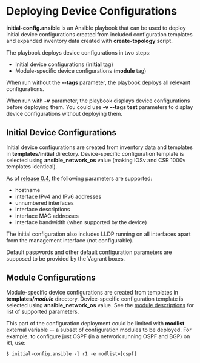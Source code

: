 # Deploying Device Configurations

**initial-config.ansible** is an Ansible playbook that can be used to deploy initial device configurations created from included configuration templates and expanded inventory data created with **create-topology** script.

The playbook deploys device configurations in two steps:

* Initial device configurations (**initial** tag)
* Module-specific device configurations (**module** tag)

When run without the **--tags** parameter, the playbook deploys all relevant configurations.

When run with **-v** parameter, the playbook displays device configurations before deploying them. You could use **-v --tags test** parameters to display device configurations without deploying them.

## Initial Device Configurations

Initial device configurations are created from inventory data and templates in **templates/initial** directory. Device-specific configuration template is selected using **ansible_network_os** value (making IOSv and CSR 1000v templates identical).

As of [release 0.4](release/0.4.md), the following parameters are supported:

* hostname
* interface IPv4 and IPv6 addresses
* unnumbered interfaces
* interface descriptions
* interface MAC addresses
* interface bandwidth (when supported by the device)

The initial configuration also includes LLDP running on all interfaces apart from the management interface (not configurable).

Default passwords and other default configuration parameters are supposed to be provided by the Vagrant boxes.

## Module Configurations

Module-specific device configurations are created from templates in **templates/_module_** directory. Device-specific configuration template is selected using **ansible_network_os** value. See the [module descriptions](module-reference.md) for list of supported parameters.

This part of the configuration deployment could be limited with **modlist** external variable -- a subset of configuration modules to be deployed. For example, to configure just OSPF (in a network running OSPF and BGP) on R1, use:

```
$ initial-config.ansible -l r1 -e modlist=[ospf]
```

